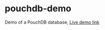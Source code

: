 # pouchdb-demo
Demo of a  PouchDB database,
[Live demo link](https://domecloud.github.io/pouchdb-demo/)